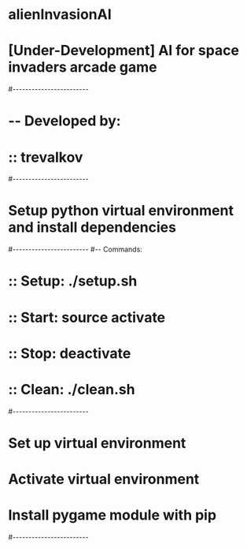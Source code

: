 # alienInvasionAI
# [Under-Development] AI for space invaders arcade game
#------------------------
# -- Developed by:
# :: trevalkov
#------------------------
# Setup python virtual environment and install dependencies
#------------------------
#-- Commands:
# :: Setup: ./setup.sh
# :: Start: source activate
# :: Stop: deactivate
# :: Clean: ./clean.sh
#------------------------
# Set up virtual environment
# Activate virtual environment
# Install pygame module with pip
#------------------------


